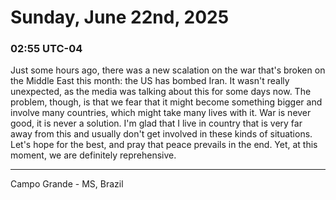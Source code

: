 # Sunday, June 22nd, 2025

### 02:55 UTC-04

Just some hours ago, there was a new scalation on the war that's broken on the Middle
East this month: the US has bombed Iran. It wasn't really unexpected, as the media
was talking about this for some days now. The problem, though, is that we fear that
it might become something bigger and involve many countries, which might take many
lives with it. War is never good, it is never a solution. I'm glad that I live in
country that is very far away from this and usually don't get involved in these
kinds of situations. Let's hope for the best, and pray that peace prevails in the
end. Yet, at this moment, we are definitely reprehensive.

---

Campo Grande - MS, Brazil
